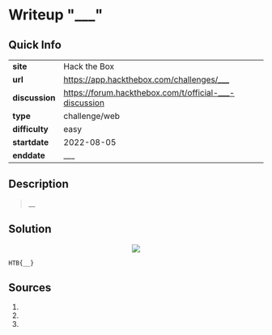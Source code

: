 # Writeup "___"

## Quick Info

<table>
	<tr><td><b>site</b></td><td>Hack the Box</td></tr>
	<tr><td><b>url</b></td><td><a href="https://app.hackthebox.com/challenges/___">https://app.hackthebox.com/challenges/___</a></td></tr>
	<tr><td><b>discussion</b></td><td><a href="https://forum.hackthebox.com/t/official-___-discussion">https://forum.hackthebox.com/t/official-___-discussion</a></td></tr>
	<tr><td><b>type</b></td><td>challenge/web</td></tr>
	<tr><td><b>difficulty&nbsp;&nbsp;&nbsp;</b></td><td>easy</td></tr>
	<tr><td><b>startdate</b></td><td>2022-08-05</td></tr>
	<tr><td><b>enddate</b></td><td>___</td></tr>
</table>

## Description

> __

## Solution

<p align="center">
   <img src="includes/___-01.png" />
</p>

```
HTB{__}
```

## Sources

1. 
2. 
3. 
